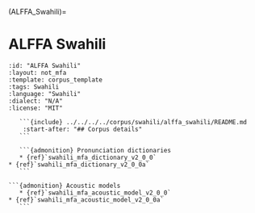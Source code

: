 
(ALFFA_Swahili)=
# ALFFA Swahili

``````{corpus} ALFFA Swahili
:id: "ALFFA Swahili"
:layout: not_mfa
:template: corpus_template
:tags: Swahili
:language: "Swahili"
:dialect: "N/A"
:license: "MIT"

   ```{include} ../../../../corpus/swahili/alffa_swahili/README.md
    :start-after: "## Corpus details"
   ```

   ```{admonition} Pronunciation dictionaries
   * {ref}`swahili_mfa_dictionary_v2_0_0`
* {ref}`swahili_mfa_dictionary_v2_0_0a`
   ```

```{admonition} Acoustic models
   * {ref}`swahili_mfa_acoustic_model_v2_0_0`
* {ref}`swahili_mfa_acoustic_model_v2_0_0a`
   ```
``````
